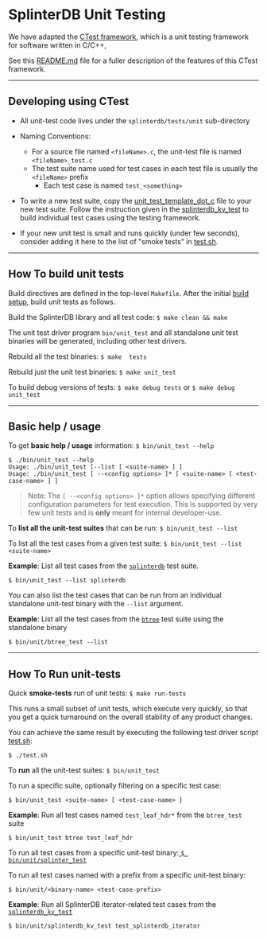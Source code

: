 # SplinterDB Unit Testing

We have adapted the [CTest framework](https://github.com/bvdberg/ctest),
which is a unit testing framework for software written in C/C++,

See this [README.md](https://github.com/bvdberg/ctest/blob/master/README.md) file for a
fuller description of the features of this CTest framework.

---
## Developing using CTest

- All unit-test code lives under the `splinterdb/tests/unit` sub-directory
- Naming Conventions:

  - For a source file named `<fileName>.c`, the unit-test file is named `<fileName>_test.c`
  - The test suite name used for test cases in each test file is usually the `<fileName>` prefix
    - Each test case is named `test_<something>`
- To write a new test suite, copy the [unit_test_template_dot_c](unit_test_template_dot_c) file to your new test suite. Follow the instruction given in the [splinterdb_kv_test](splinterdb_kv_test.c) to build individual test cases using the testing framework.
- If your new unit test is small and runs quickly (under few seconds), consider adding
  it here to the list of "smoke tests" in [test.sh](../../test.sh#:~:text=INCLUDE\_SLOW\_TESTS\=true).


----
## How To build unit tests

Build directives are defined in the top-level `Makefile`. After the initial [build setup](../../docs/build.md), build unit tests as follows.

Build the SplinterDB library and all test code: `$ make clean && make`

The unit test driver program `bin/unit_test` and all standalone unit test binaries will be generated, including other test drivers.

Rebuild all the test binaries:  `$ make  tests`

Rebuild just the unit test binaries: `$ make unit_test`

To build debug versions of tests: `$ make debug tests` or  `$ make debug unit_test`

----
## Basic help / usage

To get **basic help / usage** information: `$ bin/unit_test --help`

```shell
$ ./bin/unit_test --help
Usage: ./bin/unit_test [--list [ <suite-name> ] ]
Usage: ./bin/unit_test [ --<config options> ]* [ <suite-name> [ <test-case-name> ] ]
```

> Note: The `[ --<config options> ]*` option allows specifying different configuration parameters for test execution. This is supported by very few unit tests and is **only** meant for internal developer-use.


To **list all the unit-test suites** that can be run: `$ bin/unit_test --list`

To list all the test cases from a given test suite: `$ bin/unit_test --list <suite-name>`

**Example**: List all test cases from the [`splinterdb`](splinterdb_test.c) test suite.

`$ bin/unit_test --list splinterdb`

You can also list the test cases that can be run from an individual standalone unit-test binary with the `--list` argument.

**Example**: List all the test cases from the [`btree`](btree_test.c) test suite using the standalone binary

`$ bin/unit/btree_test --list`


----
## How To Run unit-tests

Quick **smoke-tests** run of unit tests: `$ make run-tests`

This runs a small subset of unit tests, which execute very quickly, so that you get a quick turnaround on the overall stability of any product changes.

You can achieve the same result by executing the following test driver script [test.sh](../../test.sh):

`$ ./test.sh`

To **run** all the unit-test suites: `$ bin/unit_test`

To run a specific suite, optionally filtering on a specific test case:

`$ bin/unit_test <suite-name> [ <test-case-name> ]`

**Example**: Run all test cases named `test_leaf_hdr*` from the `btree_test` suite

`$ bin/unit_test btree test_leaf_hdr`

To run all test cases from a specific unit-test binary:[ `$ bin/unit/splinter_test`](splinter_test.c)

To run all test cases named with a prefix from a specific unit-test binary:

`$ bin/unit/<binary-name> <test-case-prefix>`

**Example**: Run all SplinterDB iterator-related test cases from the [`splinterdb_kv_test`](splinterdb_kv_test.c)

`$ bin/unit/splinterdb_kv_test test_splinterdb_iterator`
